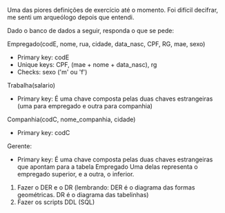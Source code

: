 Uma das piores definições de exercício até o momento. Foi difícil decifrar, me senti um arqueólogo depois que entendi.

Dado o banco de dados a seguir, responda o que se pede:

Empregado(codE, nome, rua, cidade, data_nasc, CPF, RG, mae, sexo)
- Primary key: codE
- Unique keys: CPF, (mae + nome + data_nasc), rg
- Checks: sexo ('m' ou 'f')


Trabalha(salario)
- Primary key: É uma chave composta pelas duas chaves estrangeiras (uma para empregado e outra para companhia)


Companhia(codC, nome_companhia, cidade)
- Primary key: codC

Gerente:
- Primary key: É uma chave composta pelas duas chaves estrangeiras que apontam para a tabela Empregado
Uma delas representa o empregado superior, e a outra, o inferior.


1. Fazer o DER e o DR (lembrando: DER é o diagrama das formas geométricas. DR é o diagrama das tabelinhas)
2. Fazer os scripts DDL (SQL)